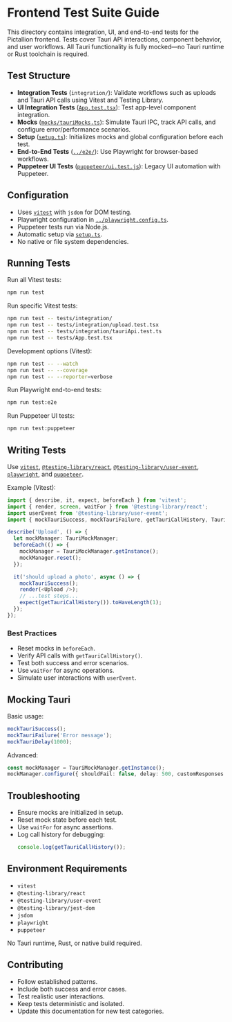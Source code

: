 # Frontend Test Suite Guide

This directory contains integration, UI, and end-to-end tests for the Pictallion frontend. Tests cover Tauri API interactions, component behavior, and user workflows. All Tauri functionality is fully mocked—no Tauri runtime or Rust toolchain is required.

## Test Structure

- **Integration Tests** (`integration/`): Validate workflows such as uploads and Tauri API calls using Vitest and Testing Library.
- **UI Integration Tests** ([`App.test.tsx`](App.test.tsx:1)): Test app-level component integration.
- **Mocks** ([`mocks/tauriMocks.ts`](mocks/tauriMocks.ts:1)): Simulate Tauri IPC, track API calls, and configure error/performance scenarios.
- **Setup** ([`setup.ts`](setup.ts:1)): Initializes mocks and global configuration before each test.
- **End-to-End Tests** ([`../e2e/`](../e2e/example.spec.ts:1)): Use Playwright for browser-based workflows.
- **Puppeteer UI Tests** ([`puppeteer/ui.test.js`](puppeteer/ui.test.js:1)): Legacy UI automation with Puppeteer.

## Configuration

- Uses [`vitest`](../vitest.config.ts:1) with `jsdom` for DOM testing.
- Playwright configuration in [`../playwright.config.ts`](../playwright.config.ts:1).
- Puppeteer tests run via Node.js.
- Automatic setup via [`setup.ts`](setup.ts:1).
- No native or file system dependencies.

## Running Tests

Run all Vitest tests:
```bash
npm run test
```

Run specific Vitest tests:
```bash
npm run test -- tests/integration/
npm run test -- tests/integration/upload.test.tsx
npm run test -- tests/integration/tauriApi.test.ts
npm run test -- tests/App.test.tsx
```

Development options (Vitest):
```bash
npm run test -- --watch
npm run test -- --coverage
npm run test -- --reporter=verbose
```

Run Playwright end-to-end tests:
```bash
npm run test:e2e
```

Run Puppeteer UI tests:
```bash
npm run test:puppeteer
```

## Writing Tests

Use [`vitest`](https://vitest.dev/), [`@testing-library/react`](https://testing-library.com/docs/react-testing-library/intro/), [`@testing-library/user-event`](https://testing-library.com/docs/user-event/intro/), [`playwright`](https://playwright.dev/), and [`puppeteer`](https://pptr.dev/).

Example (Vitest):
```typescript
import { describe, it, expect, beforeEach } from 'vitest';
import { render, screen, waitFor } from '@testing-library/react';
import userEvent from '@testing-library/user-event';
import { mockTauriSuccess, mockTauriFailure, getTauriCallHistory, TauriMockManager } from '../mocks/tauriMocks';

describe('Upload', () => {
  let mockManager: TauriMockManager;
  beforeEach(() => {
    mockManager = TauriMockManager.getInstance();
    mockManager.reset();
  });

  it('should upload a photo', async () => {
    mockTauriSuccess();
    render(<Upload />);
    // ...test steps...
    expect(getTauriCallHistory()).toHaveLength(1);
  });
});
```

### Best Practices

- Reset mocks in `beforeEach`.
- Verify API calls with `getTauriCallHistory()`.
- Test both success and error scenarios.
- Use `waitFor` for async operations.
- Simulate user interactions with `userEvent`.

## Mocking Tauri

Basic usage:
```typescript
mockTauriSuccess();
mockTauriFailure('Error message');
mockTauriDelay(1000);
```
Advanced:
```typescript
const mockManager = TauriMockManager.getInstance();
mockManager.configure({ shouldFail: false, delay: 500, customResponses: { add_photo: 'Success' } });
```

## Troubleshooting

- Ensure mocks are initialized in setup.
- Reset mock state before each test.
- Use `waitFor` for async assertions.
- Log call history for debugging:
  ```typescript
  console.log(getTauriCallHistory());
  ```

## Environment Requirements

- `vitest`
- `@testing-library/react`
- `@testing-library/user-event`
- `@testing-library/jest-dom`
- `jsdom`
- `playwright`
- `puppeteer`

No Tauri runtime, Rust, or native build required.

## Contributing

- Follow established patterns.
- Include both success and error cases.
- Test realistic user interactions.
- Keep tests deterministic and isolated.
- Update this documentation for new test categories.
